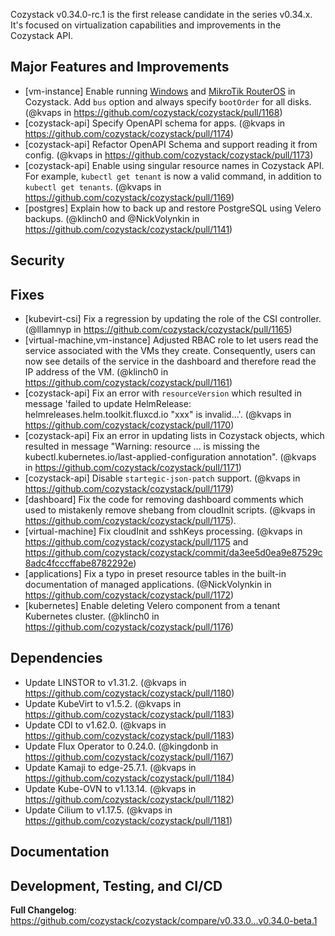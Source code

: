 Cozystack v0.34.0-rc.1 is the first release candidate in the series v0.34.x.
It's focused on virtualization capabilities and improvements in the Cozystack API.

## Major Features and Improvements

* [vm-instance] Enable running [Windows](https://cozystack.io/docs/operations/virtualization/windows/) and [MikroTik RouterOS](https://cozystack.io/docs/operations/virtualization/mikrotik/) in Cozystack. Add `bus` option and always specify `bootOrder` for all disks. (@kvaps in https://github.com/cozystack/cozystack/pull/1168)
* [cozystack-api] Specify OpenAPI schema for apps. (@kvaps in https://github.com/cozystack/cozystack/pull/1174)
* [cozystack-api] Refactor OpenAPI Schema and support reading it from config. (@kvaps in https://github.com/cozystack/cozystack/pull/1173)
* [cozystack-api] Enable using singular resource names in Cozystack API. For example, `kubectl get tenant` is now a valid command, in addition to `kubectl get tenants`. (@kvaps in https://github.com/cozystack/cozystack/pull/1169)
* [postgres] Explain how to back up and restore PostgreSQL using Velero backups. (@klinch0 and @NickVolynkin in https://github.com/cozystack/cozystack/pull/1141)

## Security

## Fixes

* [kubevirt-csi] Fix a regression by updating the role of the CSI controller. (@lllamnyp in https://github.com/cozystack/cozystack/pull/1165)
* [virtual-machine,vm-instance] Adjusted RBAC role to let users read the service associated with the VMs they create. Consequently, users can now see details of the service in the dashboard and therefore read the IP address of the VM. (@klinch0 in https://github.com/cozystack/cozystack/pull/1161)
* [cozystack-api] Fix an error with `resourceVersion` which resulted in message 'failed to update HelmRelease: helmreleases.helm.toolkit.fluxcd.io "xxx" is invalid...'. (@kvaps in https://github.com/cozystack/cozystack/pull/1170)
* [cozystack-api] Fix an error in updating lists in Cozystack objects, which resulted in message "Warning: resource ... is missing the kubectl.kubernetes.io/last-applied-configuration annotation". (@kvaps in https://github.com/cozystack/cozystack/pull/1171)
* [cozystack-api] Disable `startegic-json-patch` support. (@kvaps in https://github.com/cozystack/cozystack/pull/1179)
* [dashboard] Fix the code for removing dashboard comments which used to mistakenly remove shebang from cloudInit scripts. (@kvaps in https://github.com/cozystack/cozystack/pull/1175).
* [virtual-machine] Fix cloudInit and sshKeys processing. (@kvaps in https://github.com/cozystack/cozystack/pull/1175 and https://github.com/cozystack/cozystack/commit/da3ee5d0ea9e87529c8adc4fcccffabe8782292e)
* [applications] Fix a typo in preset resource tables in the built-in documentation of managed applications. (@NickVolynkin in https://github.com/cozystack/cozystack/pull/1172)
* [kubernetes] Enable deleting Velero component from a tenant Kubernetes cluster. (@klinch0 in https://github.com/cozystack/cozystack/pull/1176)

## Dependencies

* Update LINSTOR to v1.31.2. (@kvaps in https://github.com/cozystack/cozystack/pull/1180)
* Update KubeVirt to v1.5.2. (@kvaps in https://github.com/cozystack/cozystack/pull/1183)
* Update CDI to v1.62.0. (@kvaps in https://github.com/cozystack/cozystack/pull/1183)
* Update Flux Operator to 0.24.0. (@kingdonb in https://github.com/cozystack/cozystack/pull/1167)
* Update Kamaji to edge-25.7.1. (@kvaps in https://github.com/cozystack/cozystack/pull/1184)
* Update Kube-OVN to v1.13.14. (@kvaps in https://github.com/cozystack/cozystack/pull/1182)
* Update Cilium to v1.17.5. (@kvaps in https://github.com/cozystack/cozystack/pull/1181)

## Documentation

## Development, Testing, and CI/CD

**Full Changelog**: https://github.com/cozystack/cozystack/compare/v0.33.0...v0.34.0-beta.1